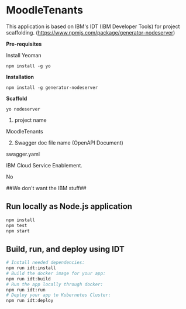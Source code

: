 # MoodleTenants
This application is based on IBM's IDT (IBM Developer Tools) for project scaffolding. (https://www.npmjs.com/package/generator-nodeserver) 


**Pre-requisites**

Install Yeoman

`npm install -g yo`

**Installation**

`npm install -g generator-nodeserver`

**Scaffold**

`yo nodeserver`

1. project name

MoodleTenants

2. Swagger doc file name (OpenAPI Document)

swagger.yaml

IBM Cloud Service Enablement.

No

##We don't want the IBM stuff##

## Run locally as Node.js application

```bash
npm install
npm test
npm start
```

## Build, run, and deploy using IDT

```bash
# Install needed dependencies:
npm run idt:install
# Build the docker image for your app:
npm run idt:build
# Run the app locally through docker:
npm run idt:run
# Deploy your app to Kubernetes Cluster:
npm run idt:deploy
```
